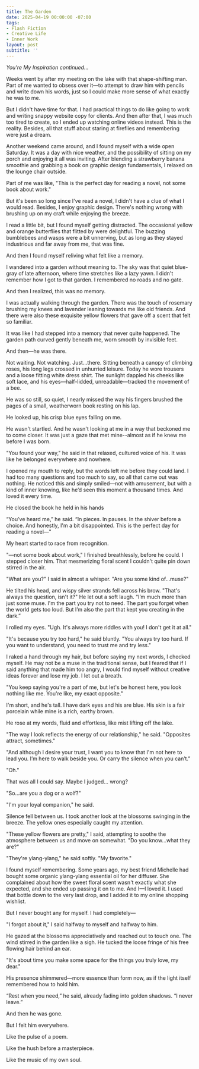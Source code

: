 ```yaml
---
title: The Garden 
date: 2025-04-19 00:00:00 -07:00
tags:
- Flash Fiction 
- Creative Life 
- Inner Work 
layout: post
subtitle: ''
---
```

*You're My Inspiration continued...*

Weeks went by after my meeting on the lake with that shape-shifting man.  Part of me wanted to obsess over it—to attempt to draw him with pencils and write down his words, just so I could make more sense of what exactly he was to me.

But I didn't have time for that. I had practical things to do like going to work and writing snappy website copy for clients. And then after that, I was much too tired to create, so I ended up watching online videos instead. This is the reality. Besides, all that stuff about staring at fireflies and remembering were just a dream. 

Another weekend came around, and I found myself with a wide open Saturday. It was a day with nice weather, and the possibility of sitting on my porch and enjoying it all was inviting. After blending a strawberry banana smoothie and grabbing a book on graphic design fundamentals, I relaxed on the lounge chair outside.

Part of me was like, "This is the perfect day for reading a novel, not some book about work."

But it's been so long since I've read a novel, I didn't have a clue of what I would read. Besides, I enjoy graphic design. There's nothing wrong with brushing up on my craft while enjoying the breeze.

I read a little bit, but I found myself getting distracted. The occasional yellow and orange butterflies that flitted by were delightful. The buzzing bumblebees and wasps were a bit unnerving, but as long as they stayed industrious and far away from me, that was fine.

And then I found myself reliving what felt like a memory. 

I wandered into a garden without meaning to. The sky was that quiet blue-gray of late afternoon, where time stretches like a lazy yawn. I didn't remember how I got to that garden. I remembered no roads and no gate.

And then I realized, this was no memory. 

I was actually walking through the garden. There was the touch of rosemary brushing my knees and lavender leaning towards me like old friends. And there were also these exquisite yellow flowers that gave off a scent that felt so familiar.

It was like I had stepped into a memory that never quite happened. The garden path curved gently beneath me, worn smooth by invisible feet. 

And then—he was there.

Not waiting. Not watching. Just...there. Sitting beneath a canopy of climbing roses, his long legs crossed in unhurried leisure. Today he wore trousers and a loose fitting white dress shirt. The sunlight dappled his cheeks like soft lace, and his eyes—half-lidded, unreadable—tracked the movement of a bee. 

He was so still, so quiet, I nearly missed the way his fingers brushed the pages of a small, weatherworn book resting on his lap.

He looked up, his crisp blue eyes falling on me.

He wasn't startled. And he wasn't looking at me in a way that beckoned me to come closer. It was just a gaze that met mine--almost as if he knew me before I was born. 

"You found your way," he said in that relaxed, cultured voice of his. It was like he belonged everywhere and nowhere.

I opened my mouth to reply, but the words left me before they could land. I had too many questions and too much to say, so all that came out was nothing. He noticed this and simply smiled—not with amusement, but with a kind of inner knowing, like he’d seen this moment a thousand times. And loved it every time.

He closed the book he held in his hands

“You’ve heard me,” he said. “In pieces. In pauses. In the shiver before a choice. And honestly, I'm a bit disappointed. This is the perfect day for reading a novel—"

My heart started to race from recognition.

"—not some book about work," I finished breathlessly, before he could. I stepped closer him. That mesmerizing floral scent I couldn't quite pin down stirred in the air.

"What are you?" I said in almost a whisper. "Are you some kind of...muse?"

He tilted his head, and wispy silver strands fell across his brow. "That's always the question, isn't it?" He let out a soft laugh. “I’m much more than just some muse. I'm the part you try not to need. The part you forget when the world gets too loud. But I’m also the part that kept you creating in the dark.”

I rolled my eyes. "Ugh. It's always more riddles with you! I don't get it at all."

"It's because you try too hard," he said bluntly. "You always try too hard. If you want to understand, you need to trust me and try less."

I raked a hand through my hair, but before saying my next words, I checked myself. He may not be a muse in the traditional sense, but I feared that if I said anything that made him too angry, I would find myself without creative ideas forever and lose my job. I let out a breath.

"You keep saying you're a part of me, but let's be honest here, you look nothing like me. You're like, my exact opposite."

I'm short, and he's tall. I have dark eyes and his are blue. His skin is a fair porcelain while mine is a rich, earthy brown. 

He rose at my words, fluid and effortless, like mist lifting off the lake. 

"The way I look reflects the energy of our relationship," he said. "Opposites attract, sometimes."

"And although I desire your trust, I want you to know that I'm not here to lead you. I’m here to walk beside you. Or carry the silence when you can’t.”

"Oh."

That was all I could say. Maybe I judged... wrong?

"So...are you a dog or a wolf?"

"I'm your loyal companion," he said. 

Silence fell between us. I took another look at the blossoms swinging in the breeze. The yellow ones especially caught my attention.

"These yellow flowers are pretty," I said, attempting to soothe the atmosphere between us and move on somewhat. "Do you know...what they are?"

"They're ylang-ylang," he said softly. "My favorite."

I found myself remembering. Some years ago, my best friend Michelle had bought some organic ylang-ylang essential oil for her diffuser. She complained about how the sweet floral scent wasn't exactly what she expected, and she ended up passing it on to me. And I—I loved it. I used that bottle down to the very last drop, and I added it to my online shopping wishlist. 

But I never bought any for myself. I had completely—

"I forgot about it," I said halfway to myself and halfway to him. 

He gazed at the blossoms appreciatively and reached out to touch one. The wind stirred in the garden like a sigh. He tucked the loose fringe of his free flowing hair behind an ear.

"It's about time you make some space for the things you truly love, my dear."

His presence shimmered—more essence than form now, as if the light itself remembered how to hold him.

“Rest when you need,” he said, already fading into golden shadows. “I never leave.”

And then he was gone.

But I felt him everywhere.

Like the pulse of a poem.

Like the hush before a masterpiece.

Like the music of my own soul.
